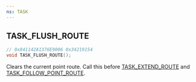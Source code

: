 ```yaml
---
ns: TASK
---
```

## TASK_FLUSH_ROUTE

```c
// 0x841142A1376E9006 0x34219154
void TASK_FLUSH_ROUTE();
```

Clears the current point route. Call this before [TASK_EXTEND_ROUTE](#_0x1E7889778264843A) and [TASK_FOLLOW_POINT_ROUTE](#_0x595583281858626E).
